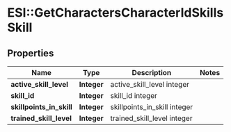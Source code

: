 # ESI::GetCharactersCharacterIdSkillsSkill

## Properties
Name | Type | Description | Notes
------------ | ------------- | ------------- | -------------
**active_skill_level** | **Integer** | active_skill_level integer | 
**skill_id** | **Integer** | skill_id integer | 
**skillpoints_in_skill** | **Integer** | skillpoints_in_skill integer | 
**trained_skill_level** | **Integer** | trained_skill_level integer | 


